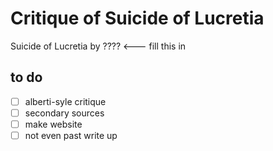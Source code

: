 Critique of Suicide of Lucretia
===============================
Suicide of Lucretia by ???? <--- fill this in

to do
-----
- [ ] alberti-syle critique  
- [ ] secondary sources  
- [ ] make website  
- [ ] not even past write up  
